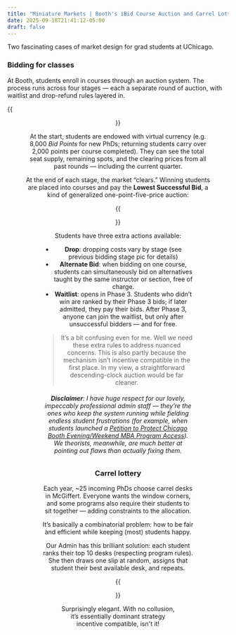 ```yaml
---
title: "Miniature Markets | Booth's iBid Course Auction and Carrel Lottery"
date: 2025-09-18T21:41:12-05:00
draft: false
---
```


Two fascinating cases of market design for grad students at UChicago.

### Bidding for classes

At Booth, students enroll in courses through an auction system. The process runs across four stages — each a separate round of auction, with waitlist and drop-refund rules layered in.

{{<figure align="center" src="/market_design/ibid_schedule.jpeg" caption="The bidding schedule for Fall 2025 quarter" width="100%">}}

At the start, students are endowed with virtual currency (e.g. 8,000 *Bid Points* for new PhDs; returning students carry over 2,000 points per course completed). They can see the total seat supply, remaining spots, and the clearing prices from all past rounds — including the current quarter.

At the end of each stage, the market “clears.” Winning students are placed into courses and pay the **Lowest Successful Bid**, a kind of generalized one-point-five-price auction:

{{<figure align="center" src="/market_design/ibid_spa.jpeg" caption="Not quite incentive compatible... It's definitely not IC cause even normally with n winners, you’d charge the (n + 1)th bid." width="100%">}}

Students have three extra actions available:

- **Drop**: dropping costs vary by stage (see previous bidding stage pic for details)
- **Alternate Bid**: when bidding on one course, students can simultaneously bid on alternatives taught by the same instructor or section, free of charge.  
- **Waitlist**: opens in Phase 3. Students who didn’t win are ranked by their Phase 3 bids; if later admitted, they pay their bids. After Phase 3, anyone can join the waitlist, but only after unsuccessful bidders — and for free.  

> It’s a bit confusing even for me. Well we need these extra rules to address nuanced concerns. This is also partly because the mechanism isn’t incentive compatible in the first place. In my view, a straightforward descending-clock auction would be far cleaner.

###### **Disclaimer**: I have huge respect for our lovely, impeccably professional admin staff — *they’re the ones who keep the system running while fielding endless student frustrations* (for example, when students launched a [*Petition to Protect Chicago Booth Evening/Weekend MBA Program Access*](https://www.change.org/p/petition-to-protect-chicago-booth-evening-weekend-mba-program-access)). We theorists, meanwhile, are much better at pointing out flaws than actually fixing them.

### Carrel lottery

Each year, ~25 incoming PhDs choose carrel desks in McGiffert. Everyone wants the window corners, and some programs also require their students to sit together — adding constraints to the allocation.

It’s basically a combinatorial problem: how to be fair and efficient while keeping (most) students happy. 

Our Admin has this brilliant solution: each student ranks their top 10 desks (respecting program rules). She then draws one slip at random, assigns that student their best available desk, and repeats.

{{<figure align="center" src="/market_design/mg_lottery.jpeg" caption="The bidding schedule for Fall 2025 quarter" width="66%">}}

Surprisingly elegant. With no collusion, it’s essentially dominant strategy incentive compatible, isn't it!
